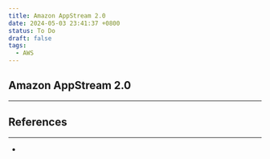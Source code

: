 ```yaml
---
title: Amazon AppStream 2.0
date: 2024-05-03 23:41:37 +0800
status: To Do
draft: false
tags:
  - AWS
---
```

## Amazon AppStream 2.0
---


## References
---
- 

